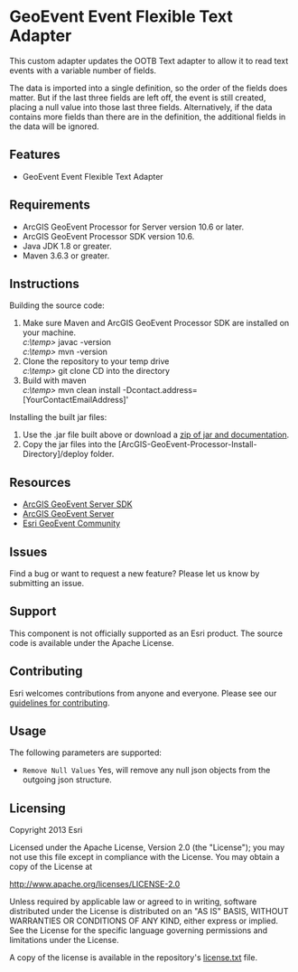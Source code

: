 # GeoEvent Event Flexible Text Adapter

This custom adapter updates the OOTB Text adapter to allow it to read text events with a variable number of fields.

The data is imported into a single definition, so the order of the fields does matter. But if the last three fields are left off, the event is still created, placing a null value into those last three fields. Alternatively, if the data contains more fields than there are in the definition, the additional fields in the data will be ignored.

## Features
* GeoEvent Event Flexible Text Adapter

## Requirements

* ArcGIS GeoEvent Processor for Server version 10.6 or later.
* ArcGIS GeoEvent Processor SDK version 10.6.
* Java JDK 1.8 or greater.
* Maven 3.6.3 or greater.

## Instructions

Building the source code:

1. Make sure Maven and ArcGIS GeoEvent Processor SDK are installed on your machine.  <br>
 _c:\temp>_ javac -version <br>
 _c:\temp>_ mvn -version  <br>
2. Clone the repository to your temp drive  <br>
 _c:\temp>_ git clone <repository URL> CD into the directory  <br>
3. Build with maven  <br>
 _c:\temp>_ mvn clean install -Dcontact.address=[YourContactEmailAddress]'

Installing the built jar files:

1. Use the .jar file built above or download a [zip of jar and documentation](https://www.arcgis.com/home/item.html?id=cf02f3b8564042db8de60f582e1ad2a3).
2. Copy the jar files into the [ArcGIS-GeoEvent-Processor-Install-Directory]/deploy folder.

## Resources

* [ArcGIS GeoEvent Server SDK](https://enterprise.arcgis.com/en/geoevent/latest/reference/getting-started-with-the-geoevent-server-sdk.htm)
* [ArcGIS GeoEvent Server](https://enterprise.arcgis.com/en/geoevent/)
* [Esri GeoEvent Community](https://enterprise.arcgis.com/en/geoevent/latest/reference/getting-started-with-the-geoevent-server-sdk.htm)

## Issues

Find a bug or want to request a new feature?  Please let us know by submitting an issue.

## Support

This component is not officially supported as an Esri product. The source code is available under the Apache License. 

## Contributing

Esri welcomes contributions from anyone and everyone. Please see our [guidelines for contributing](https://github.com/esri/contributing).

## Usage

The following parameters are supported:

* `Remove Null Values` Yes, will remove any null json objects from the outgoing json structure.


## Licensing
Copyright 2013 Esri

Licensed under the Apache License, Version 2.0 (the "License");
you may not use this file except in compliance with the License.
You may obtain a copy of the License at

   http://www.apache.org/licenses/LICENSE-2.0

Unless required by applicable law or agreed to in writing, software
distributed under the License is distributed on an "AS IS" BASIS,
WITHOUT WARRANTIES OR CONDITIONS OF ANY KIND, either express or implied.
See the License for the specific language governing permissions and
limitations under the License.

A copy of the license is available in the repository's [license.txt](https://github.com/EsriPS/geoevent-flextext-adapter/blob/master/LICENSE) file.
